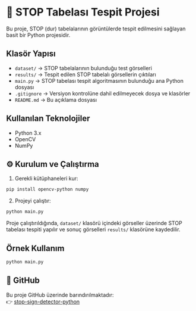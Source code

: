 # 🚦 STOP Tabelası Tespit Projesi

Bu proje, STOP (dur) tabelalarının görüntülerde tespit edilmesini sağlayan basit bir Python projesidir.

## Klasör Yapısı

- `dataset/` → STOP tabelalarının bulunduğu test görselleri  
- `results/` → Tespit edilen STOP tabelalı görsellerin çıktıları  
- `main.py` → STOP tabelası tespit algoritmasının bulunduğu ana Python dosyası  
- `.gitignore` → Versiyon kontrolüne dahil edilmeyecek dosya ve klasörler  
- `README.md` → Bu açıklama dosyası  

## Kullanılan Teknolojiler

- Python 3.x  
- OpenCV  
- NumPy  

## ⚙️ Kurulum ve Çalıştırma

1. Gerekli kütüphaneleri kur:

```bash
pip install opencv-python numpy
```

2. Projeyi çalıştır:

```bash
python main.py
```

Proje çalıştırıldığında, `dataset/` klasörü içindeki görseller üzerinde STOP tabelası tespiti yapılır ve sonuç görselleri `results/` klasörüne kaydedilir.

## Örnek Kullanım

```bash
python main.py
``` 

## 🔗 GitHub

Bu proje GitHub üzerinde barındırılmaktadır:  
👉 [stop-sign-detector-python](https://github.com/UmutUsenmez/stop-sign-detector-python)
